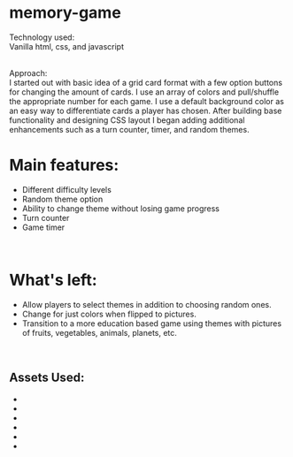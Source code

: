 # memory-game






Technology used:</br>
Vanilla html, css, and javascript



</br>
Approach:</br>
I started out with basic idea of a grid card format with a few option buttons for changing the amount of cards. I use an array of colors and pull/shuffle the appropriate number for each game. I use a default background color as an easy way to differentiate cards a player has chosen. After building base functionality and designing CSS layout I began adding additional enhancements such as a turn counter, timer, and random themes. 
</br>



# Main features:
- Different difficulty levels
- Random theme option
- Ability to change theme without losing game progress
- Turn counter
- Game timer
</br>



# What's left:
- Allow players to select themes in addition to choosing random ones.
- Change for just colors when flipped to pictures.
- Transition to a more education based game using themes with pictures of fruits, vegetables, animals, planets, etc.

</br>


Assets Used:
</br>
-
-
-
-
-
-
-
